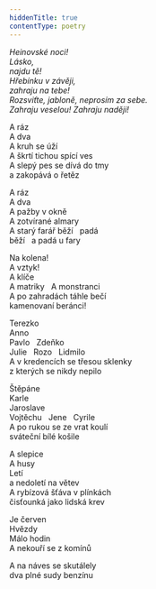 ```yaml
---
hiddenTitle: true
contentType: poetry
---
```


<section>

_Heinovské noci!  
Lásko,  
najdu tě!  
Hřebínku v závěji,  
zahraju na tebe!  
Rozsviťte, jabloně, neprosím za sebe.  
Zahraju veselou! Zahraju naději!_

</section>

<section>

A ráz  
A dva  
A kruh se úží  
A škrtí tichou spící ves  
A slepý pes se dívá do tmy  
a zakopává o řetěz

A ráz  
A dva  
A pažby v okně  
A zotvírané almary  
A starý farář běží   padá  
běží   a padá u fary

Na kolena!  
A vztyk!  
A klíče  
A matriky   A monstranci  
A po zahradách táhle bečí  
kamenovaní beránci!

Terezko  
Anno  
Pavlo   Zdeňko  
Julie   Rozo   Lidmilo  
A v kredencích se třesou sklenky  
z kterých se nikdy nepilo

Štěpáne  
Karle  
Jaroslave  
Vojtěchu   Jene   Cyrile  
A po rukou se ze vrat koulí  
sváteční bílé košile

A slepice  
A husy  
Letí  
a nedoletí na větev  
A rybízová šťáva v plínkách  
čisťounká jako lidská krev

Je červen  
Hvězdy  
Málo hodin  
A nekouří se z komínů

A na náves se skutálely  
dva plné sudy benzínu

</section>
